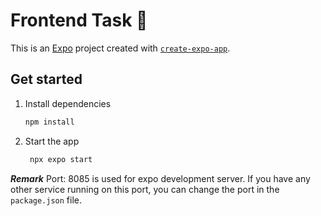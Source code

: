 # Frontend Task 👋

This is an [Expo](https://expo.dev) project created with [`create-expo-app`](https://www.npmjs.com/package/create-expo-app).

## Get started

1. Install dependencies

   ```bash
   npm install
   ```

2. Start the app

   ```bash
    npx expo start
   ```

***Remark***
Port: 8085 is used for expo development server. If you have any other service running on this port, you can change the port in the `package.json` file.